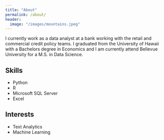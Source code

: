```yaml
---
title: "About"
permalink: /about/
header:
  image: "/images/mountains.jpeg"
---
```


I currently work as a data analyst at a bank working with the retail and commercial credit policy teams. I graduated from the 
University of Hawaii with a Bachelors degree in Economics and I am currently attend Bellevue University for a M.S. in Data Science. 

## Skills
- Python
- R
- Microsoft SQL Server
- Excel

## Interests
- Text Analytics 
- Machine Learning
